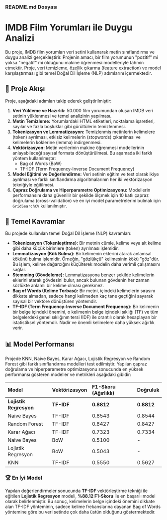 ### **README.md Dosyası**

# IMDB Film Yorumları ile Duygu Analizi

Bu proje, IMDB film yorumları veri setini kullanarak metin sınıflandırma ve duygu analizi gerçekleştirir. Projenin amacı, bir film yorumunun "pozitif" mi yoksa "negatif" mi olduğunu makine öğrenmesi modelleriyle tahmin etmektir. Proje, veri temizleme, özellik çıkarma (feature extraction) ve model karşılaştırması gibi temel Doğal Dil İşleme (NLP) adımlarını içermektedir.

## 🚀 Proje Akışı

Proje, aşağıdaki adımları takip ederek geliştirilmiştir:

1.  **Veri Yükleme ve Hazırlık:** 50.000 film yorumundan oluşan IMDB veri setinin yüklenmesi ve temel analizinin yapılması.
2.  **Metin Temizleme:** Yorumlardaki HTML etiketleri, noktalama işaretleri, sayılar ve fazla boşluklar gibi gürültülerin temizlenmesi.
3.  **Tokenizasyon ve Lemmatizasyon:** Temizlenmiş metinlerin kelimelere (token) ayrılması, etkisiz kelimelerin (stopwords) çıkarılması ve kelimelerin köklerine (lemma) indirgenmesi.
4.  **Vektörizasyon:** Metin verilerinin makine öğrenmesi modellerinin anlayabileceği sayısal formata dönüştürülmesi. Bu aşamada iki farklı yöntem kullanılmıştır:
    * Bag of Words (BoW)
    * TF-IDF (Term Frequency-Inverse Document Frequency)
5.  **Model Eğitimi ve Değerlendirme:** Veri setinin eğitim ve test olarak ikiye ayrılması ve farklı sınıflandırma algoritmalarının her iki vektörizasyon tekniğiyle eğitilmesi.
6.  **Çapraz Doğrulama ve Hiperparametre Optimizasyonu:** Modellerin performansını daha güvenilir bir şekilde ölçmek için 10 katlı çapraz doğrulama (cross-validation) ve en iyi model parametrelerini bulmak için `GridSearchCV` kullanılmıştır.

## 🔑 Temel Kavramlar

Bu projede kullanılan temel Doğal Dil İşleme (NLP) kavramları:

* **Tokenizasyon (Tokenleştirme):** Bir metnin cümle, kelime veya alt kelime gibi daha küçük birimlere (token) ayrılması işlemidir.
* **Lemmatizasyon (Kök Bulma):** Bir kelimenin eklerini atarak anlamsal kökünü bulma işlemidir. Örneğin, "gözlükçü" kelimesinin kökü "göz"dür. Bu işlem, kelime dağarcığını küçülterek modelin daha verimli çalışmasını sağlar.
* **Stemming (Gövdeleme):** Lemmatizasyona benzer şekilde kelimelerin eklerini atarak gövdesini bulur, ancak bulunan gövdenin her zaman sözlükte anlamlı bir kelime olması gerekmez.
* **Bag of Words (Kelime Torbası):** Bir metni, içindeki kelimelerin sırasını dikkate almadan, sadece hangi kelimeden kaç tane geçtiğini sayarak sayısal bir vektöre dönüştüren yöntemdir.
* **TF-IDF (Term Frequency-Inverse Document Frequency):** Bir kelimenin bir belge içindeki önemini, o kelimenin belge içindeki sıklığı (TF) ve tüm belgelerdeki genel sıklığının tersi (IDF) ile orantılı olarak hesaplayan bir istatistiksel yöntemdir. Nadir ve önemli kelimelere daha yüksek ağırlık verir.

## 📊 Model Performansı

Projede KNN, Naive Bayes, Karar Ağacı, Lojistik Regresyon ve Random Forest gibi farklı sınıflandırma modelleri test edilmiştir. Yapılan çapraz doğrulama ve hiperparametre optimizasyonu sonucunda en yüksek performansı gösteren modeller ve metrikleri aşağıdaki gibidir:

| Model | Vektörizasyon | F1-Skoru (Ağırlıklı) | Doğruluk |
| :--- | :--- | :--- | :--- |
| **Lojistik Regresyon** | **TF-IDF** | **0.8812** | **0.8812** |
| Naive Bayes | TF-IDF | 0.8543 | 0.8544 |
| Random Forest | TF-IDF | 0.8427 | 0.8427 |
| Karar Ağacı | TF-IDF | 0.7323 | 0.7334 |
| Naive Bayes | BoW | 0.5100 | - |
| Lojistik Regresyon | BoW | 0.5043 | - |
| KNN | TF-IDF | 0.5550 | 0.5627 |

### **🏆 En İyi Model**

Yapılan değerlendirmeler sonucunda **TF-IDF** vektörleştirme tekniği ile eğitilen **Lojistik Regresyon** modeli, **%88.12 F1-Skoru** ile en başarılı model olarak belirlenmiştir. Bu sonuç, kelimelerin belge içindeki önemini dikkate alan TF-IDF yönteminin, sadece kelime frekanslarına dayanan Bag of Words yöntemine göre bu veri setinde çok daha üstün olduğunu göstermektedir.
